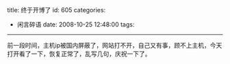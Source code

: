 title: 终于开博了
id: 605
categories:
  - 闲言碎语
date: 2008-10-25 12:48:00
tags:
---

前一段时间，主机ip被国内屏蔽了，网站打不开，自己又有事，顾不上主机，今天打开看了一下，恢复正常了，乱写几句，庆祝一下了。